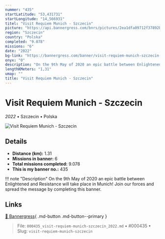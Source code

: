 ```yaml
---
nummer: "435"
startLatitude: "53,431731"
startLongitude: "14,566931"
titel: "Visit Requiem Munich - Szczecin"
picture: "https://api.bannergress.com/bnrs/pictures/2ea1dfa09712f37892b7617d14ea3b91"
region: "Szczecin"
country: "Polska"
completed: "9.078"
missions: "6"
date: "2022"
bg-link: "https://bannergress.com/banner/visit-requiem-munich-szczecin-f424"
onyx: "0"
description: "On the 9th May of 2020 an epic battle between Enlightened and Resistance will take place in Munich! Join our forces and spread the message by completing this banner."
lengthKMeters: "1,31"
umap: ""
title: "Visit Requiem Munich - Szczecin"
---
```

# Visit Requiem Munich - Szczecin

*2022* • Szczecin • Polska

![Visit Requiem Munich - Szczecin](https://api.bannergress.com/bnrs/pictures/2ea1dfa09712f37892b7617d14ea3b91)

## Details
- **Distance (km):** 1.31
- **Missions in banner:** 6
- **Total missions completed:** 9.078
- **This is my banner no.:** 435


!!! note "Description"
    On the 9th May of 2020 an epic battle between Enlightened and Resistance will take place in Munich! Join our forces and spread the message by completing this banner.



## Links
[🔗 Bannergress](https://bannergress.com/banner/visit-requiem-munich-szczecin-f424){ .md-button .md-button--primary }



> File: `000435_visit-requiem-munich-szczecin_2022.md` • #000435 • Slug: `visit-requiem-munich-szczecin`
